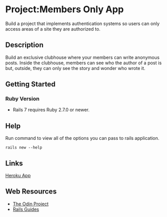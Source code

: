 # Project:Members Only App

Build a project that implements authentication systems so users can only access areas of a site they are authorized to.

## Description

Build an exclusive clubhouse where your members can write anonymous posts. Inside the clubhouse, members can see who the author of a post is but, outside, they can only see the story and wonder who wrote it.

## Getting Started

### Ruby Version

* Rails 7 requires Ruby 2.7.0 or newer.

## Help

Run command to view all of the options you can pass to rails application.
```
rails new --help
```
## Links
[Heroku App](https://calm-island-79705.herokuapp.com/)

## Web Resources

* [The Odin Project](https://www.theodinproject.com/lessons/ruby-on-rails-blog-app)
* [Rails Guides](https://guides.rubyonrails.org/getting_started.html)
